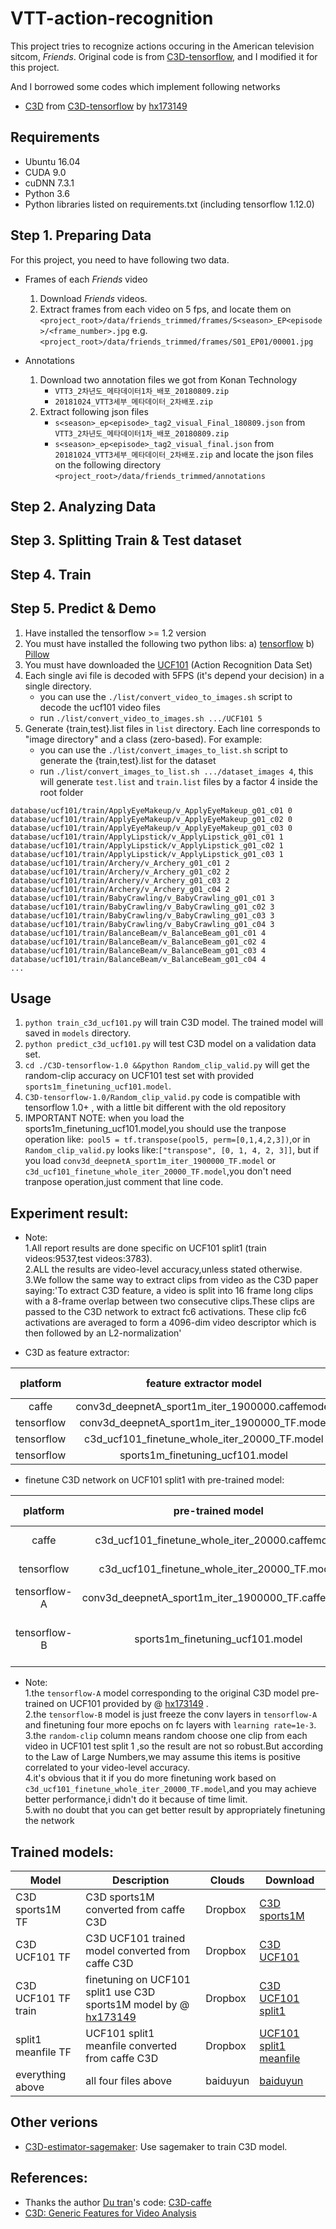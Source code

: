 # VTT-action-recognition

This project tries to recognize actions occuring in the American television sitcom, *Friends*. Original code is from [C3D-tensorflow](https://github.com/hx173149/C3D-tensorflow), and I modified it for this project.

And I borrowed some codes which implement following networks

* [C3D](https://www.cv-foundation.org/openaccess/content_iccv_2015/papers/Tran_Learning_Spatiotemporal_Features_ICCV_2015_paper.pdf) from [C3D-tensorflow](https://github.com/hx173149/C3D-tensorflow) by [hx173149](https://github.com/hx173149)


## Requirements

* Ubuntu 16.04
* CUDA 9.0
* cuDNN 7.3.1
* Python 3.6
* Python libraries listed on requirements.txt (including tensorflow 1.12.0)


## Step 1. Preparing Data

For this project, you need to have following two data.
* Frames of each *Friends* video
  1. Download *Friends* videos.
  2. Extract frames from each video on 5 fps, and locate them on 
  `<project_root>/data/friends_trimmed/frames/S<season>_EP<episode>/<frame_number>.jpg`
    e.g. `<project_root>/data/friends_trimmed/frames/S01_EP01/00001.jpg`

* Annotations
  1. Download two annotation files we got from Konan Technology
     * `VTT3_2차년도_메타데이터1차_배포_20180809.zip`
     * `20181024_VTT3세부_메타데이터_2차배포.zip`
  2. Extract following json files 
     * `s<season>_ep<episode>_tag2_visual_Final_180809.json` from `VTT3_2차년도_메타데이터1차_배포_20180809.zip`
     * `s<season>_ep<episode>_tag2_visual_final.json` from `20181024_VTT3세부_메타데이터_2차배포.zip`
     and locate the json files on the following directory
     `<project_root>/data/friends_trimmed/annotations`


## Step 2. Analyzing Data

## Step 3. Splitting Train & Test dataset

## Step 4. Train

## Step 5. Predict & Demo

1. Have installed the tensorflow >= 1.2 version
2. You must have installed the following two python libs:
a) [tensorflow][1]
b) [Pillow][2]
3. You must have downloaded the [UCF101][3] (Action Recognition Data Set)
4. Each single avi file is decoded with 5FPS (it's depend your decision) in a single directory.
    - you can use the `./list/convert_video_to_images.sh` script to decode the ucf101 video files
    - run `./list/convert_video_to_images.sh .../UCF101 5`
5. Generate {train,test}.list files in `list` directory. Each line corresponds to "image directory" and a class (zero-based). For example:
    - you can use the `./list/convert_images_to_list.sh` script to generate the {train,test}.list for the dataset
    - run `./list/convert_images_to_list.sh .../dataset_images 4`, this will generate `test.list` and `train.list` files by a factor 4 inside the root folder

```
database/ucf101/train/ApplyEyeMakeup/v_ApplyEyeMakeup_g01_c01 0
database/ucf101/train/ApplyEyeMakeup/v_ApplyEyeMakeup_g01_c02 0
database/ucf101/train/ApplyEyeMakeup/v_ApplyEyeMakeup_g01_c03 0
database/ucf101/train/ApplyLipstick/v_ApplyLipstick_g01_c01 1
database/ucf101/train/ApplyLipstick/v_ApplyLipstick_g01_c02 1
database/ucf101/train/ApplyLipstick/v_ApplyLipstick_g01_c03 1
database/ucf101/train/Archery/v_Archery_g01_c01 2
database/ucf101/train/Archery/v_Archery_g01_c02 2
database/ucf101/train/Archery/v_Archery_g01_c03 2
database/ucf101/train/Archery/v_Archery_g01_c04 2
database/ucf101/train/BabyCrawling/v_BabyCrawling_g01_c01 3
database/ucf101/train/BabyCrawling/v_BabyCrawling_g01_c02 3
database/ucf101/train/BabyCrawling/v_BabyCrawling_g01_c03 3
database/ucf101/train/BabyCrawling/v_BabyCrawling_g01_c04 3
database/ucf101/train/BalanceBeam/v_BalanceBeam_g01_c01 4
database/ucf101/train/BalanceBeam/v_BalanceBeam_g01_c02 4
database/ucf101/train/BalanceBeam/v_BalanceBeam_g01_c03 4
database/ucf101/train/BalanceBeam/v_BalanceBeam_g01_c04 4
...
```

## Usage

1. `python train_c3d_ucf101.py` will train C3D model. The trained model will saved in `models` directory.
2. `python predict_c3d_ucf101.py` will test C3D model on a validation data set.
3.  `cd ./C3D-tensorflow-1.0 &&python Random_clip_valid.py` will get the random-clip accuracy on UCF101 test set with provided `sports1m_finetuning_ucf101.model`.
4. `C3D-tensorflow-1.0/Random_clip_valid.py` code is compatible with tensorflow 1.0+ , with a little bit different with the old repository
5. IMPORTANT NOTE: when you load the sports1m_finetuning_ucf101.model,you should use the tranpose operation like:` pool5 = tf.transpose(pool5, perm=[0,1,4,2,3])`,or in `Random_clip_valid.py` looks like:`["transpose", [0, 1, 4, 2, 3]]`, 
but if you load `conv3d_deepnetA_sport1m_iter_1900000_TF.model` or `c3d_ucf101_finetune_whole_iter_20000_TF.model`,you don't need tranpose operation,just comment that line code.  

##  Experiment result:
- Note:              
    1.All report results are done specific on UCF101 split1 (train videos:9537,test videos:3783).   
    2.ALL the results are video-level accuracy,unless stated otherwise.   
    3.We follow the same way to extract clips from video as the C3D paper saying:'To extract C3D feature, a video is split into 16 frame long clips with a 8-frame overlap between two consecutive clips.These clips are passed to the C3D network to extract fc6 activations. These clip fc6 activations are averaged to form a 4096-dim video descriptor which is then followed by an L2-normalization'   

- C3D as feature extractor:

|   platform  | feature extractor model | fc6+SVM |  fc6+SVM+L2 norm   | 
|:-----------:|:---------------:|:----------:|:----------------:|
|   caffe     | conv3d_deepnetA_sport1m_iter_1900000.caffemodel|   81.99%    |       83.39%      |
| tensorflow  | conv3d_deepnetA_sport1m_iter_1900000_TF.model  |   79.38%    |       81.44%      |
| tensorflow  | c3d_ucf101_finetune_whole_iter_20000_TF.model  |   79.67%    |       81.33%      |
| tensorflow  | sports1m_finetuning_ucf101.model  |    82.73%   |       85.35%      |

- finetune C3D network on UCF101 split1 with  pre-trained model:

|   platform  | pre-trained model |    train-strategy   |    video-accuracy    |     clip-accuracy     |    random-clip     | 
|:-----------:|:---------------:|:----------------:|:----------------:|:----------------:|:----------------:|
|   caffe     | c3d_ucf101_finetune_whole_iter_20000.caffemodel|    directly test   |    -   |       79.87%     |       -     |
| tensorflow  | c3d_ucf101_finetune_whole_iter_20000_TF.model  |    directly test  |    78.35%   |       72.77%    |       57.15%    |
| tensorflow-A  | conv3d_deepnetA_sport1m_iter_1900000_TF.caffemodel  |    whole finetuning   |    76.0%   |       71%    |       69.8%    |
| tensorflow-B  | sports1m_finetuning_ucf101.model  |    freeze conv,only finetune fc layers   |    79.93%  |       74.65%   |       76.6%     |


- Note:        
    1.the `tensorflow-A` model corresponding to the original C3D model pre-trained on UCF101 provided by @ [hx173149][7] .       
    2.the `tensorflow-B` model is just freeze the conv layers in `tensorflow-A` and finetuning  four more epochs on fc layers with `learning rate=1e-3`.   
    3.the `random-clip` column means random choose one clip from each video in UCF101 test split 1 ,so the result are not so robust.But according to the Law of Large Numbers,we may assume this items is positive correlated to your video-level accuracy.   
    4.it's obvious that it if you do more finetuning work based on `c3d_ucf101_finetune_whole_iter_20000_TF.model`,and you may achieve better performance,i didn't do it because of time limit.  
    5.with no doubt that you can get better result by appropriately finetuning the network   

## Trained models:
|   Model             |   Description     |   Clouds  |  Download   |
| ------------------- | ----------------- |  -------- | ------------|
| C3D sports1M  TF      |C3D sports1M converted from caffe C3D|  Dropbox  |[C3D sports1M ](https://www.dropbox.com/s/zvco2rfufryivqb/conv3d_deepnetA_sport1m_iter_1900000_TF.model?dl=0)       |
| C3D UCF101 TF  |C3D UCF101 trained model converted from caffe C3D|  Dropbox  |[C3D UCF101 ](https://www.dropbox.com/s/u5fxqzks2pkaolx/c3d_ucf101_finetune_whole_iter_20000_TF.model?dl=0 )       |
| C3D UCF101  TF train   |finetuning on UCF101 split1 use C3D sports1M model by  @ [hx173149][7]|  Dropbox  |[C3D UCF101 split1](https://www.dropbox.com/sh/8wcjrcadx4r31ux/AAAkz3dQ706pPO8ZavrztRCca?dl=0)       |
| split1 meanfile  TF   | UCF101 split1 meanfile converted from caffe C3D  |  Dropbox  |[UCF101 split1 meanfile](https://www.dropbox.com/sh/8wcjrcadx4r31ux/AAAkz3dQ706pPO8ZavrztRCca?dl=0)      |
| everything above    |  all four files above  |  baiduyun |[baiduyun](http://pan.baidu.com/s/1nuJe8vn)      |


## Other verions
- [C3D-estimator-sagemaker](https://github.com/frankgu/C3D-estimator-sagemaker): Use sagemaker to train C3D model.

## References:

- Thanks the author [Du tran][4]'s code: [C3D-caffe][5]
- [C3D: Generic Features for Video Analysis][6]


[1]: https://www.tensorflow.org/
[2]: http://pillow.readthedocs.io/en/3.1.x/reference/Image.html
[3]: http://crcv.ucf.edu/data/UCF101.php
[4]: https://github.com/dutran
[5]: https://github.com/facebook/C3D
[6]: http://vlg.cs.dartmouth.edu/c3d/
[7]:https://github.com/hx173149/C3D-tensorflow
